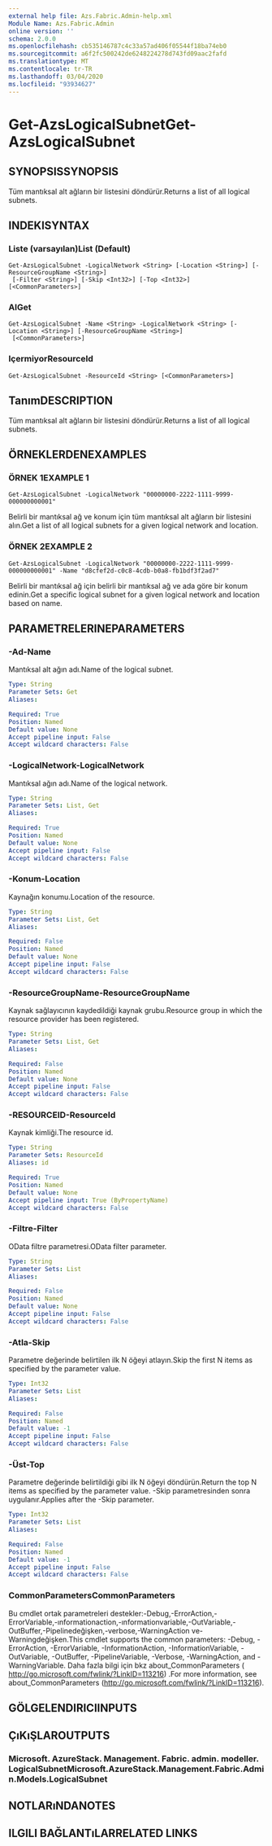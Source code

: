 ```yaml
---
external help file: Azs.Fabric.Admin-help.xml
Module Name: Azs.Fabric.Admin
online version: ''
schema: 2.0.0
ms.openlocfilehash: cb535146787c4c33a57ad406f05544f18ba74eb0
ms.sourcegitcommit: a6f2fc500242de6248224278d743fd09aac2fafd
ms.translationtype: MT
ms.contentlocale: tr-TR
ms.lasthandoff: 03/04/2020
ms.locfileid: "93934627"
---
```

# <span data-ttu-id="61bdd-101">Get-AzsLogicalSubnet</span><span class="sxs-lookup"><span data-stu-id="61bdd-101">Get-AzsLogicalSubnet</span></span>

## <span data-ttu-id="61bdd-102">SYNOPSIS</span><span class="sxs-lookup"><span data-stu-id="61bdd-102">SYNOPSIS</span></span>
<span data-ttu-id="61bdd-103">Tüm mantıksal alt ağların bir listesini döndürür.</span><span class="sxs-lookup"><span data-stu-id="61bdd-103">Returns a list of all logical subnets.</span></span>

## <span data-ttu-id="61bdd-104">INDEKI</span><span class="sxs-lookup"><span data-stu-id="61bdd-104">SYNTAX</span></span>

### <span data-ttu-id="61bdd-105">Liste (varsayılan)</span><span class="sxs-lookup"><span data-stu-id="61bdd-105">List (Default)</span></span>
```
Get-AzsLogicalSubnet -LogicalNetwork <String> [-Location <String>] [-ResourceGroupName <String>]
 [-Filter <String>] [-Skip <Int32>] [-Top <Int32>] [<CommonParameters>]
```

### <span data-ttu-id="61bdd-106">Al</span><span class="sxs-lookup"><span data-stu-id="61bdd-106">Get</span></span>
```
Get-AzsLogicalSubnet -Name <String> -LogicalNetwork <String> [-Location <String>] [-ResourceGroupName <String>]
 [<CommonParameters>]
```

### <span data-ttu-id="61bdd-107">Içermiyor</span><span class="sxs-lookup"><span data-stu-id="61bdd-107">ResourceId</span></span>
```
Get-AzsLogicalSubnet -ResourceId <String> [<CommonParameters>]
```

## <span data-ttu-id="61bdd-108">Tanım</span><span class="sxs-lookup"><span data-stu-id="61bdd-108">DESCRIPTION</span></span>
<span data-ttu-id="61bdd-109">Tüm mantıksal alt ağların bir listesini döndürür.</span><span class="sxs-lookup"><span data-stu-id="61bdd-109">Returns a list of all logical subnets.</span></span>

## <span data-ttu-id="61bdd-110">ÖRNEKLERDEN</span><span class="sxs-lookup"><span data-stu-id="61bdd-110">EXAMPLES</span></span>

### <span data-ttu-id="61bdd-111">ÖRNEK 1</span><span class="sxs-lookup"><span data-stu-id="61bdd-111">EXAMPLE 1</span></span>
```
Get-AzsLogicalSubnet -LogicalNetwork "00000000-2222-1111-9999-000000000001"
```

<span data-ttu-id="61bdd-112">Belirli bir mantıksal ağ ve konum için tüm mantıksal alt ağların bir listesini alın.</span><span class="sxs-lookup"><span data-stu-id="61bdd-112">Get a list of all logical subnets for a given logical network and location.</span></span>

### <span data-ttu-id="61bdd-113">ÖRNEK 2</span><span class="sxs-lookup"><span data-stu-id="61bdd-113">EXAMPLE 2</span></span>
```
Get-AzsLogicalSubnet -LogicalNetwork "00000000-2222-1111-9999-000000000001" -Name "d8cfef2d-c0c8-4cdb-b0a8-fb1bdf3f2ad7"
```

<span data-ttu-id="61bdd-114">Belirli bir mantıksal ağ için belirli bir mantıksal ağ ve ada göre bir konum edinin.</span><span class="sxs-lookup"><span data-stu-id="61bdd-114">Get a specific logical subnet for a given logical network and location based on name.</span></span>

## <span data-ttu-id="61bdd-115">PARAMETRELERINE</span><span class="sxs-lookup"><span data-stu-id="61bdd-115">PARAMETERS</span></span>

### <span data-ttu-id="61bdd-116">-Ad</span><span class="sxs-lookup"><span data-stu-id="61bdd-116">-Name</span></span>
<span data-ttu-id="61bdd-117">Mantıksal alt ağın adı.</span><span class="sxs-lookup"><span data-stu-id="61bdd-117">Name of the logical subnet.</span></span>

```yaml
Type: String
Parameter Sets: Get
Aliases:

Required: True
Position: Named
Default value: None
Accept pipeline input: False
Accept wildcard characters: False
```

### <span data-ttu-id="61bdd-118">-LogicalNetwork</span><span class="sxs-lookup"><span data-stu-id="61bdd-118">-LogicalNetwork</span></span>
<span data-ttu-id="61bdd-119">Mantıksal ağın adı.</span><span class="sxs-lookup"><span data-stu-id="61bdd-119">Name of the logical network.</span></span>

```yaml
Type: String
Parameter Sets: List, Get
Aliases:

Required: True
Position: Named
Default value: None
Accept pipeline input: False
Accept wildcard characters: False
```

### <span data-ttu-id="61bdd-120">-Konum</span><span class="sxs-lookup"><span data-stu-id="61bdd-120">-Location</span></span>
<span data-ttu-id="61bdd-121">Kaynağın konumu.</span><span class="sxs-lookup"><span data-stu-id="61bdd-121">Location of the resource.</span></span>

```yaml
Type: String
Parameter Sets: List, Get
Aliases:

Required: False
Position: Named
Default value: None
Accept pipeline input: False
Accept wildcard characters: False
```

### <span data-ttu-id="61bdd-122">-ResourceGroupName</span><span class="sxs-lookup"><span data-stu-id="61bdd-122">-ResourceGroupName</span></span>
<span data-ttu-id="61bdd-123">Kaynak sağlayıcının kaydedildiği kaynak grubu.</span><span class="sxs-lookup"><span data-stu-id="61bdd-123">Resource group in which the resource provider has been registered.</span></span>

```yaml
Type: String
Parameter Sets: List, Get
Aliases:

Required: False
Position: Named
Default value: None
Accept pipeline input: False
Accept wildcard characters: False
```

### <span data-ttu-id="61bdd-124">-RESOURCEID</span><span class="sxs-lookup"><span data-stu-id="61bdd-124">-ResourceId</span></span>
<span data-ttu-id="61bdd-125">Kaynak kimliği.</span><span class="sxs-lookup"><span data-stu-id="61bdd-125">The resource id.</span></span>

```yaml
Type: String
Parameter Sets: ResourceId
Aliases: id

Required: True
Position: Named
Default value: None
Accept pipeline input: True (ByPropertyName)
Accept wildcard characters: False
```

### <span data-ttu-id="61bdd-126">-Filtre</span><span class="sxs-lookup"><span data-stu-id="61bdd-126">-Filter</span></span>
<span data-ttu-id="61bdd-127">OData filtre parametresi.</span><span class="sxs-lookup"><span data-stu-id="61bdd-127">OData filter parameter.</span></span>

```yaml
Type: String
Parameter Sets: List
Aliases:

Required: False
Position: Named
Default value: None
Accept pipeline input: False
Accept wildcard characters: False
```

### <span data-ttu-id="61bdd-128">-Atla</span><span class="sxs-lookup"><span data-stu-id="61bdd-128">-Skip</span></span>
<span data-ttu-id="61bdd-129">Parametre değerinde belirtilen ilk N öğeyi atlayın.</span><span class="sxs-lookup"><span data-stu-id="61bdd-129">Skip the first N items as specified by the parameter value.</span></span>

```yaml
Type: Int32
Parameter Sets: List
Aliases:

Required: False
Position: Named
Default value: -1
Accept pipeline input: False
Accept wildcard characters: False
```

### <span data-ttu-id="61bdd-130">-Üst</span><span class="sxs-lookup"><span data-stu-id="61bdd-130">-Top</span></span>
<span data-ttu-id="61bdd-131">Parametre değerinde belirtildiği gibi ilk N öğeyi döndürün.</span><span class="sxs-lookup"><span data-stu-id="61bdd-131">Return the top N items as specified by the parameter value.</span></span>
<span data-ttu-id="61bdd-132">-Skip parametresinden sonra uygulanır.</span><span class="sxs-lookup"><span data-stu-id="61bdd-132">Applies after the -Skip parameter.</span></span>

```yaml
Type: Int32
Parameter Sets: List
Aliases:

Required: False
Position: Named
Default value: -1
Accept pipeline input: False
Accept wildcard characters: False
```

### <span data-ttu-id="61bdd-133">CommonParameters</span><span class="sxs-lookup"><span data-stu-id="61bdd-133">CommonParameters</span></span>
<span data-ttu-id="61bdd-134">Bu cmdlet ortak parametreleri destekler:-Debug,-ErrorAction,-ErrorVariable,-ınformationaction,-ınformationvariable,-OutVariable,-OutBuffer,-Pipelinedeğişken,-verbose,-WarningAction ve-Warningdeğişken.</span><span class="sxs-lookup"><span data-stu-id="61bdd-134">This cmdlet supports the common parameters: -Debug, -ErrorAction, -ErrorVariable, -InformationAction, -InformationVariable, -OutVariable, -OutBuffer, -PipelineVariable, -Verbose, -WarningAction, and -WarningVariable.</span></span> <span data-ttu-id="61bdd-135">Daha fazla bilgi için bkz about_CommonParameters ( http://go.microsoft.com/fwlink/?LinkID=113216) .</span><span class="sxs-lookup"><span data-stu-id="61bdd-135">For more information, see about_CommonParameters (http://go.microsoft.com/fwlink/?LinkID=113216).</span></span>

## <span data-ttu-id="61bdd-136">GÖLGELENDIRICI</span><span class="sxs-lookup"><span data-stu-id="61bdd-136">INPUTS</span></span>

## <span data-ttu-id="61bdd-137">ÇıKıŞLAR</span><span class="sxs-lookup"><span data-stu-id="61bdd-137">OUTPUTS</span></span>

### <span data-ttu-id="61bdd-138">Microsoft. AzureStack. Management. Fabric. admin. modeller. LogicalSubnet</span><span class="sxs-lookup"><span data-stu-id="61bdd-138">Microsoft.AzureStack.Management.Fabric.Admin.Models.LogicalSubnet</span></span>

## <span data-ttu-id="61bdd-139">NOTLARıNDA</span><span class="sxs-lookup"><span data-stu-id="61bdd-139">NOTES</span></span>

## <span data-ttu-id="61bdd-140">ILGILI BAĞLANTıLAR</span><span class="sxs-lookup"><span data-stu-id="61bdd-140">RELATED LINKS</span></span>
